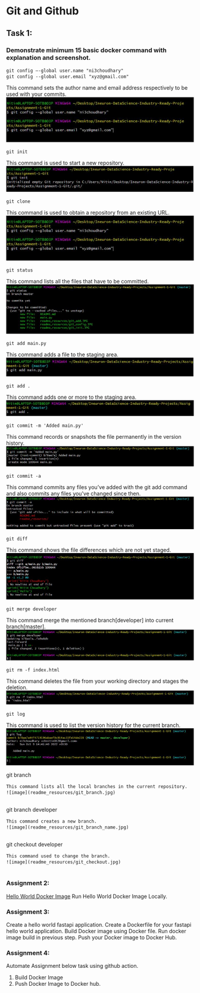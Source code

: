 # Git and Github


## Task 1:

### Demonstrate minimum 15 basic docker command with explanation and screenshot.


```
git config –-global user.name "ni3choudhary"
git config --global user.email "xyz@gmail.com"
```
This command sets the author name and email address respectively to be used with your commits.
![image](readme_resources/git_config.jpg)


```
git init 
```
This command is used to start a new repository.
![image](readme_resources/git_init.jpg)


```
git clone
```
This command is used to obtain a repository from an existing URL.
![image](readme_resources/git_config.jpg)


```
git status
```
This command lists all the files that have to be committed.
![image](readme_resources/git_status.jpg)

```
git add main.py
```
This command adds a file to the staging area.
![image](readme_resources/git_add.jpg)


```
git add .
```
This command adds one or more to the staging area.
![image](readme_resources/git_add_all.jpg)


```
git commit -m 'Added main.py'
```
This command records or snapshots the file permanently in the version history.
![image](readme_resources/git_commit.jpg)


```
git commit -a
```
This command commits any files you’ve added with the git add command and also commits any files you've changed since then.
![image](readme_resources/git_commit_a.jpg)


```
git diff
```
This command shows the file differences which are not yet staged.
![image](readme_resources/git_diff.jpg)


```
git merge developer
```
This command merge the mentioned branch[developer] into current branch[master].
![image](readme_resources/git_merge.jpg)


```
git rm -f index.html
```
This command deletes the file from your working directory and stages the deletion.
![image](readme_resources/git_rm.jpg)


```
git log
```
This command is used to list the version history for the current branch.
![image](readme_resources/git_log.jpg)

git branch
```
This command lists all the local branches in the current repository.
![image](readme_resources/git_branch.jpg)


```
git branch developer
```
This command creates a new branch.
![image](readme_resources/git_branch_name.jpg)


```
git checkout developer
```
This command used to change the branch.
![image](readme_resources/git_checkout.jpg)


```


### Assignment 2:

[Hello World Docker Image](https://hub.docker.com/_/hello-world)
Run Hello World Docker Image Locally.


### Assignment 3:
Create a hello world fastapi application.
Create a Dockerfile for your fastapi hello world application.
Build Docker image using Docker file.
Run docker image build in previous step.
Push your Docker image to Docker Hub.


### Assignment 4:
Automate Assignment below task using github action.
1. Build Docker Image 
2. Push Docker Image to Docker hub.